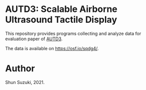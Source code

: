 # AUTD3: Scalable Airborne Ultrasound Tactile Display

This repository provides programs collecting and analyze data for evaluation paper of [AUTD3](https://hapislab.org/airborne-ultrasound-tactile-display?lang=en).

The data is available on https://osf.io/sqdg4/.

# Author

Shun Suzuki, 2021.
